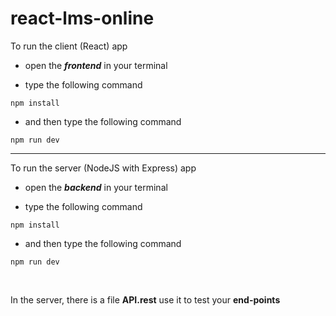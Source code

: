 # react-lms-online

To run the client (React) app

- open the **_frontend_** in your terminal

- type the following command

```
npm install
```

- and then type the following command

```
npm run dev
```

<hr>

To run the server (NodeJS with Express) app

- open the **_backend_** in your terminal

- type the following command

```
npm install
```

- and then type the following command

```
npm run dev
```

<br>

In the server, there is a file **API.rest**
use it to test your **end-points**
